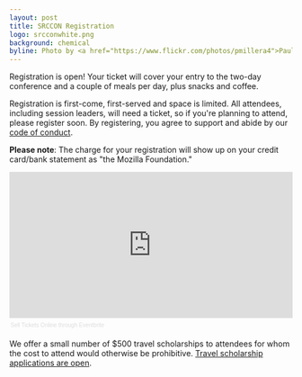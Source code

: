 ```yaml
---
layout: post
title: SRCCON Registration
logo: srcconwhite.png
background: chemical
byline: Photo by <a href="https://www.flickr.com/photos/pmillera4">Paul Miller</a>
---
```

<p class="bodybig">Registration is open! Your ticket will cover your entry to the two-day conference and a couple of meals per day, plus snacks and coffee.</p>

Registration is first-come, first-served and space is limited. All attendees, including session leaders, will need a ticket, so if you're planning to attend, please register soon. By registering, you agree to support and abide by our [code of conduct](/conduct).

**Please note**: The charge for your registration will show up on your credit card/bank statement as "the Mozilla Foundation."

<div style="width:100%; text-align:left;" ><iframe  src="https://www.eventbrite.com/tickets-external?eid=11748097877&ref=etckt" frameborder="0" height="260" width="100%" vspace="0" hspace="0" marginheight="5" marginwidth="5" scrolling="auto" allowtransparency="true"></iframe><div style="font-family:Helvetica, Arial; font-size:10px; padding:5px 0 5px; margin:2px; width:100%; text-align:left;" ><a style="color:#ddd; text-decoration:none;" target="_blank" href="http://www.eventbrite.com/r/etckt">Sell Tickets Online</a> <span style="color:#ddd;">through</span> <a style="color:#ddd; text-decoration:none;" target="_blank" href="http://www.eventbrite.com?ref=etckt">Eventbrite</a></div></div>

We offer a small number of $500 travel scholarships to attendees for whom the cost to attend would otherwise be prohibitive. [Travel scholarship applications are open](/scholarships).
